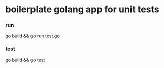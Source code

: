 # boilerplate golang app for unit tests

### run
go build && go run test.go

### test
go build && go test

